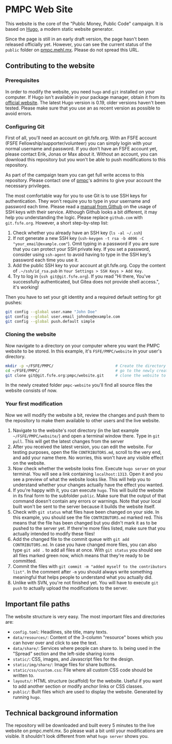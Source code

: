 # PMPC Web Site

This website is the core of the "Public Money, Public Code" campaign. It is based on [Hugo](https://gohugo.io/), a modern static website generator.

Since the page is still in an early draft version, the page hasn't been released officially yet. However, you can see the current status of the `public` folder on [pmpc.mehl.mx](http://pmpc.mehl.mx). Please do not spread this URL.

## Contributing to the website

### Prerequisites

In order to modify the website, you need `hugo` and `git` installed on your computer. If Hugo isn't available in your package manager, obtain it from its [official website](https://gohugo.io). The latest Hugo version is 0.19, older versions haven't been tested. Please make sure that you use an as recent version as possible to avoid errors.

### Configuring Git

First of all, you'll need an account on git.fsfe.org. With an FSFE account (FSFE Fellowship/supporter/volunteer) you can simply login with your normal username and password. If you don't have an FSFE account yet, please contact Erik, Jonas or Max about it. Without an account, you can download this repository but you won't be able to push modifications to this repository.

As part of the campaign team you can get full write access to this repository. Please contact one of [pmpc](https://git.fsfe.org/pmpc)'s admins to give your account the necessary privileges.

The most comfortable way for you to use Git is to use SSH keys for authentication. They won't require you to type in your username and password each time. Please read a [manual from Github](https://help.github.com/articles/connecting-to-github-with-ssh/) on the usage of SSH keys with their service. Although Github looks a bit different, it may help you understanding the logic. Please replace `github.com` with `git.fsfe.org`. However, a short step-by-step list:

1. Check whether you already have an SSH key (`ls -al ~/.ssh`)
2. If not generate a new SSH key (`ssh-keygen -t rsa -b 4096 -C "your_email@example.com"`). Omit typing in a password if you are sure that you can protect your SSH private key. If you set a password, consider using `ssh-agent` to avoid having to type in the SSH key's password each time you use it.
3. Add the public SSH key to your account at git.fsfe.org. Copy the content of `.~/ssh/id_rsa.pub` in `Your Settings > SSH Keys > Add Key`.
4. Try to log in (`ssh git@git.fsfe.org`). If you read "Hi there, You've successfully authenticated, but Gitea does not provide shell access.", it's working!

Then you have to set your git identity and a required default setting for git pushes:

```sh
git config --global user.name "John Doe"
git config --global user.email johndoe@example.com
git config --global push.default simple
```

### Cloning the website

Now navigate to a directory on your computer where you want the PMPC website to be stored. In this example, it's `FSFE/PMPC/website` in your user's directory.

```sh
mkdir -p ~/FSFE/PMPC/                           # Create the directory if it doesn't exist yet
cd ~/FSFE/PMPC/                                 # go to the newly created PMPC directory
git clone git@git.fsfe.org:pmpc/website.git     # clone the website to the folder website
```

In the newly created folder `pmpc-website` you'll find all source files the website consists of now.

### Your first modification

Now we will modify the website a bit, review the changes and push them to the repository to make them available to other users and the live website.

1. Navigate to the website's root directory (in the last example `~/FSFE/PMPC/website/`) and open a terminal window there. Type in `git pull`. This will get the latest changes from the server
2. After you received the latest version, you can edit the website. For testing purposes, open the file `CONTRIBUTORS.md`, scroll to the very end, and add your name there. No worries, this won't have any visible effect on the website.
3. Now check whether the website looks fine. Execute `hugo server` on your terminal. You will see a link containing `localhost:1313`. Open it and you see a preview of what the website looks like. This will help you to understand whether your changes actually have the effect you wanted.
4. If you're happy with it, you can execute `hugo`. This will build the website in its final form to the subfolder `public`. Make sure that the output of that command doesn't contain any errors or warnings. Note that your local built won't be sent to the server because it builds the website itself.
5. Check with `git status` what files have been changed on your side. In this example, you should see the file `CONTRIBUTORS.md` marked red. This means that the file has been changed but you didn't mark it as to be pushed to the server yet. If there're more files listed, make sure that you actually intended to modify these files!
6. Add the changed file to the commit queue with `git add CONTRIBUTORS.md`. In case you have changed more files, you can also type `git add .` to add all files at once. With `git status` you should see all files marked green now, which means that they're ready to be committed.
7. Commit the files with `git commit -m "added myself to the contributors list"`. In the comment after `-m` you should always write something meaningful that helps people to understand what you actually did.
8. Unlike with SVN, you're not finished yet. You will have to execute `git push` to actually upload the modifications to the server.


## Important file paths

The website structure is very easy. The most important files and directories are:

- `config.toml`: Headlines, site title, many texts.
- `data/resources/`: Content of the 3-column "resource" boxes which you can hover over and click to see the text.
- `data/share/`: Services where people can share to. Is being used in the "Spread" section and the left-side sharing icons
- `static/`: CSS, images, and Javascript files for the design.
- `static/img/share/`: Image files for share buttons.
- `static/css/custom.css`: File where all custom CSS code should be written to.
- `layouts/`: HTML structure (scaffold) for the website. Useful if you want to add another section or modify anchor links or CSS classes.
- `public/`: Built files which are used to display the website. Generated by running `hugo`.

## Technical background information

The repository will be downloaded and built every 5 minutes to the live website on pmpc.mehl.mx. So please wait a bit until your modifications are visible. It shouldn't look different from what `hugo server` shows you.
